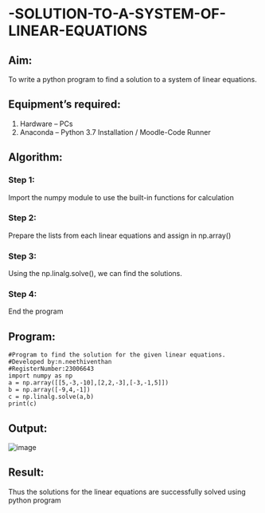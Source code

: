 # -SOLUTION-TO-A-SYSTEM-OF-LINEAR-EQUATIONS
## Aim:
To write a python program to find a solution to a system of linear equations.
## Equipment’s required:
1. 	Hardware – PCs
2. 	Anaconda – Python 3.7 Installation / Moodle-Code Runner
## Algorithm:
### Step 1: 
Import the numpy module to use the built-in functions for calculation
### Step 2: 
Prepare the lists from each linear equations and assign in np.array()
### Step 3: 
Using the np.linalg.solve(), we can find the solutions.
### Step 4: 
End the program
## Program:
~~~
#Program to find the solution for the given linear equations.
#Developed by:n.neethiventhan 
#RegisterNumber:23006643
import numpy as np
a = np.array([[5,-3,-10],[2,2,-3],[-3,-1,5]])
b = np.array([-9,4,-1])
c = np.linalg.solve(a,b)
print(c)
~~~
## Output:
![image](https://github.com/Neethiventhan123/-SOLUTION-TO-A-SYSTEM-OF-LINEAR-EQUATIONS/assets/148514848/45844539-b93f-42c2-a334-153e7e82a70a)

## Result: 
Thus the solutions for the linear equations are successfully solved using python program

